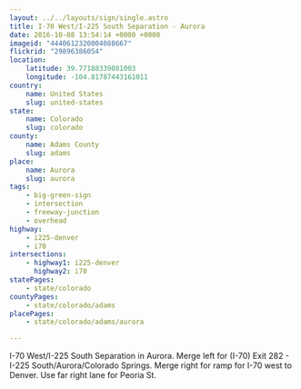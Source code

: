 ```yaml
---
layout: ../../layouts/sign/single.astro
title: I-70 West/I-225 South Separation - Aurora
date: 2016-10-08 13:54:14 +0000 +0000
imageid: "4440612320004088667"
flickrid: "29896386054"
location:
    latitude: 39.77188339081003
    longitude: -104.81787443161011
country:
    name: United States
    slug: united-states
state:
    name: Colorado
    slug: colorado
county:
    name: Adams County
    slug: adams
place:
    name: Aurora
    slug: aurora
tags:
    - big-green-sign
    - intersection
    - freeway-junction
    - overhead
highway:
    - i225-denver
    - i70
intersections:
    - highway1: i225-denver
      highway2: i70
statePages:
    - state/colorado
countyPages:
    - state/colorado/adams
placePages:
    - state/colorado/adams/aurora

---
```

I-70 West/I-225 South Separation in Aurora.  Merge left for (I-70) Exit 282 - I-225 South/Aurora/Colorado Springs.  Merge right for ramp for I-70 west to Denver.  Use far right lane for Peoria St.